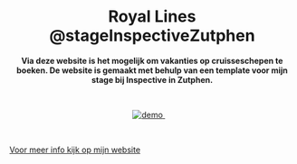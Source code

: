 <h1 align="center">Royal Lines @stageInspectiveZutphen</h1>

<p align="center"><b>Via deze website is het mogelijk om vakanties op cruisseschepen te boeken. De website is gemaakt met behulp van een template voor mijn stage bij Inspective in Zutphen.</b>
</p>

<br>

<p align="center">
  <a href="https://zeijls.github.io/OceanCruises/">
    <img src="https://img.shields.io/badge/demo-LIVE-brightgreen.svg?style=flat-square" alt="demo">
  </a>
  &nbsp;&nbsp;&nbsp;
</p>

<br>

[Voor meer info kijk op mijn website](http://simonevanzeijl.nl/PDF/stageverslag.pdf)

